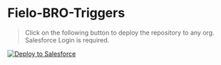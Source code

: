 # Fielo-BRO-Triggers

> Click on the following button to deploy the repository to any org. Salesforce Login is required.

<a href="https://githubsfdeploy.herokuapp.com?owner=Fielo-Connectors&repo=fielo-bro-triggers&ref=master">
  <img alt="Deploy to Salesforce"
       src="https://raw.githubusercontent.com/afawcett/githubsfdeploy/master/deploy.png">
</a>
